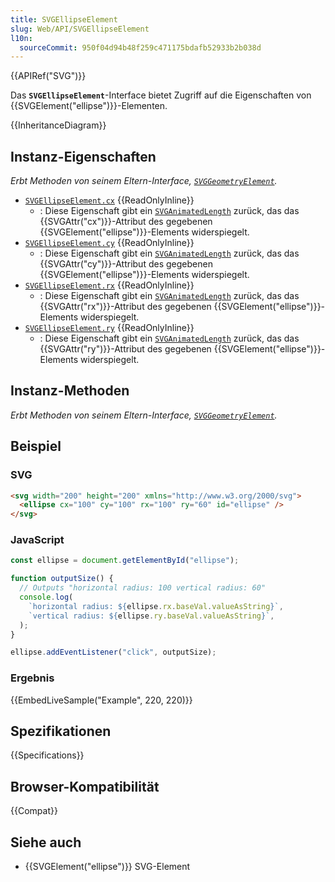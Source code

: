 ```yaml
---
title: SVGEllipseElement
slug: Web/API/SVGEllipseElement
l10n:
  sourceCommit: 950f04d94b48f259c471175bdafb52933b2b038d
---
```


{{APIRef("SVG")}}

Das **`SVGEllipseElement`**-Interface bietet Zugriff auf die Eigenschaften von {{SVGElement("ellipse")}}-Elementen.

{{InheritanceDiagram}}

## Instanz-Eigenschaften

_Erbt Methoden von seinem Eltern-Interface, [`SVGGeometryElement`](/de/docs/Web/API/SVGGeometryElement)._

- [`SVGEllipseElement.cx`](/de/docs/Web/API/SVGEllipseElement/cx) {{ReadOnlyInline}}
  - : Diese Eigenschaft gibt ein [`SVGAnimatedLength`](/de/docs/Web/API/SVGAnimatedLength) zurück, das das {{SVGAttr("cx")}}-Attribut des gegebenen {{SVGElement("ellipse")}}-Elements widerspiegelt.
- [`SVGEllipseElement.cy`](/de/docs/Web/API/SVGEllipseElement/cy) {{ReadOnlyInline}}
  - : Diese Eigenschaft gibt ein [`SVGAnimatedLength`](/de/docs/Web/API/SVGAnimatedLength) zurück, das das {{SVGAttr("cy")}}-Attribut des gegebenen {{SVGElement("ellipse")}}-Elements widerspiegelt.
- [`SVGEllipseElement.rx`](/de/docs/Web/API/SVGEllipseElement/rx) {{ReadOnlyInline}}
  - : Diese Eigenschaft gibt ein [`SVGAnimatedLength`](/de/docs/Web/API/SVGAnimatedLength) zurück, das das {{SVGAttr("rx")}}-Attribut des gegebenen {{SVGElement("ellipse")}}-Elements widerspiegelt.
- [`SVGEllipseElement.ry`](/de/docs/Web/API/SVGEllipseElement/ry) {{ReadOnlyInline}}
  - : Diese Eigenschaft gibt ein [`SVGAnimatedLength`](/de/docs/Web/API/SVGAnimatedLength) zurück, das das {{SVGAttr("ry")}}-Attribut des gegebenen {{SVGElement("ellipse")}}-Elements widerspiegelt.

## Instanz-Methoden

_Erbt Methoden von seinem Eltern-Interface, [`SVGGeometryElement`](/de/docs/Web/API/SVGGeometryElement)._

## Beispiel

### SVG

```html
<svg width="200" height="200" xmlns="http://www.w3.org/2000/svg">
  <ellipse cx="100" cy="100" rx="100" ry="60" id="ellipse" />
</svg>
```

### JavaScript

```js
const ellipse = document.getElementById("ellipse");

function outputSize() {
  // Outputs "horizontal radius: 100 vertical radius: 60"
  console.log(
    `horizontal radius: ${ellipse.rx.baseVal.valueAsString}`,
    `vertical radius: ${ellipse.ry.baseVal.valueAsString}`,
  );
}

ellipse.addEventListener("click", outputSize);
```

### Ergebnis

{{EmbedLiveSample("Example", 220, 220)}}

## Spezifikationen

{{Specifications}}

## Browser-Kompatibilität

{{Compat}}

## Siehe auch

- {{SVGElement("ellipse")}} SVG-Element
